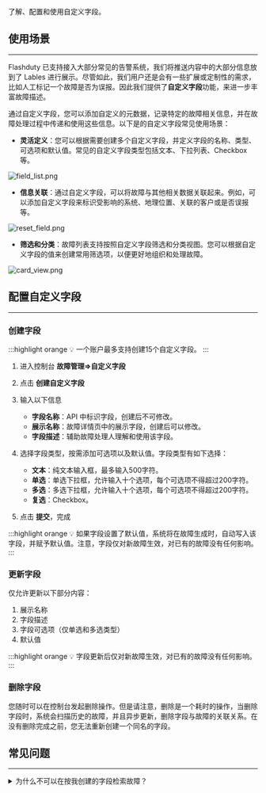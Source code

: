 了解、配置和使用自定义字段。

## 使用场景
---

Flashduty 已支持接入大部分常见的告警系统，我们将推送内容中的大部分信息放到了 Lables 进行展示。尽管如此，我们用户还是会有一些扩展或定制性的需求，比如人工标记一个故障是否为误报。因此我们提供了**自定义字段**功能，来进一步丰富故障描述。

通过自定义字段，您可以添加自定义的元数据，记录特定的故障相关信息，并在故障处理过程中传递和使用这些信息。以下是的自定义字段常见使用场景：

- **灵活定义**：您可以根据需要创建多个自定义字段，并定义字段的名称、类型、可选项和默认值。常见的自定义字段类型包括文本、下拉列表、Checkbox等。

![field_list.png](https://download.flashcat.cloud/flashduty/changelog/20230921/field_list.png)

- **信息关联**：通过自定义字段，可以将故障与其他相关数据关联起来。例如，可以添加自定义字段来标识受影响的系统、地理位置、关联的客户或是否误报等。

![reset_field.png](https://download.flashcat.cloud/flashduty/changelog/20230921/reset_field.png)

- **筛选和分类**：故障列表支持按照自定义字段筛选和分类视图。您可以根据自定义字段的值来创建常用筛选项，以便更好地组织和处理故障。

![card_view.png](https://download.flashcat.cloud/flashduty/changelog/20230921/card_view.png)

## 配置自定义字段
---

### 创建字段

:::highlight orange 💡 
一个账户最多支持创建15个自定义字段。
:::

1. 进入控制台 **故障管理=>自定义字段**
2. 点击 **创建自定义字段**
3. 输入以下信息

    - **字段名称**：API 中标识字段，创建后不可修改。
    - **展示名称**：故障详情页中的展示字段，创建后可以修改。
    - **字段描述**：辅助故障处理人理解和使用该字段。

4. 选择字段类型，按需添加可选项以及默认值。字段类型有如下选择：

    - **文本**：纯文本输入框，最多输入500字符。
    - **单选**：单选下拉框，允许输入十个选项，每个可选项不得超过200字符。
    - **多选**：多选下拉框，允许输入十个选项，每个可选项不得超过200字符。
    - **复选**：Checkbox。

5. 点击 **提交**，完成

:::highlight orange 💡 
如果字段设置了默认值，系统将在故障生成时，自动写入该字段，并赋予默认值。注意，字段仅对新故障生效，对已有的故障没有任何影响。
:::

### 更新字段

仅允许更新以下部分内容：

1. 展示名称
2. 字段描述
3. 字段可选项（仅单选和多选类型）
4. 默认值

:::highlight orange 💡 
字段更新后仅对新故障生效，对已有的故障没有任何影响。
:::

### 删除字段

您随时可以在控制台发起删除操作。但是请注意，删除是一个耗时的操作，当删除字段时，系统会扫描历史的故障，并且异步更新，删除字段与故障的关联关系。在没有删除完成之前，您无法重新创建一个同名的字段。


## 常见问题
---
<details>
  <summary>为什么不可以在按我创建的字段检索故障？</summary>
  
  请确认您想要检索的字段类型是否是 **文本** 类型。为了保证系统的稳定性，系统目前不支持检索文本类型的字段，请您理解。
</details>



